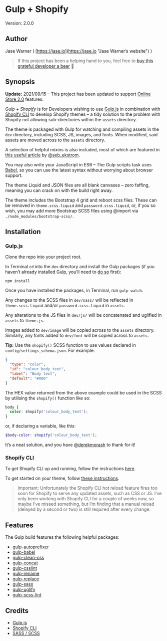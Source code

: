 # Gulp + Shopify

Version: 2.0.0

## Author

Jase Warner ( [https://jase.io](https://jase.io "Jase Warner’s website") )

> If this project has been a helping hand to you, feel free to [buy this grateful developer a beer](https://www.buymeacoffee.com/jasewarner/) 🍻

## Synopsis

**Update:** 2021/09/15 – This project has been updated to support [Online Store 2.0](https://www.shopify.com/partners/blog/shopify-online-store "Online Store 2.0 article") features.

*Gulp + Shopify* is for Developers wishing to use [Gulp.js](http://gulpjs.com/ "Gulp.js website") in combination with [Shopify CLI](https://shopify.dev/themes/tools/cli "Shopify CLI page") to develop Shopify themes &ndash; a tidy solution to the problem with Shopify not allowing sub-directories within the `assets` directory.

The theme is packaged with Gulp for watching and compiling assets in the `dev` directory, including SCSS, JS, images, and fonts. When modified, said assets are moved across to the `assets` directory.

A selection of helpful mixins is also included, most of which are featured in [this useful article](http://zerosixthree.se/8-sass-mixins-you-must-have-in-your-toolbox/ "Mixins article") by [@seb_ekstrom](https://twitter.com/seb_ekstrom "@seb_ekstrom on Twitter").

You may also write your JavaScript in ES6 &ndash; The Gulp scripts task uses [Babel](https://babeljs.io/ "Babel website"), so you can use the latest syntax without worrying about browser support.

The theme Liquid and JSON files are all blank canvases – zero faffing, meaning you can crack on with the build right away.

The theme includes the Bootstrap 4 grid and reboot scss files. These can be removed in `theme.scss.liquid` and `password.scss.liquid`, or, if you so wish, you may add more Bootstrap SCSS files using @import via `./node_modules/bootstrap-scss/`.

## Installation

### Gulp.js

Clone the repo into your project root.

In Terminal `cd` into the `dev` directory and install the Gulp packages (if you haven’t already installed Gulp, you’ll need to [do so](https://github.com/gulpjs/gulp/blob/master/docs/getting-started.md "Gulp installation") first):

`npm install`

Once you have installed the packages, in Terminal, run `gulp watch`.

Any changes to the SCSS files in `dev/sass/` will be reflected in `theme.scss.liquid` and/or `password.scss.liquid` in `assets`.

Any alterations to the JS files in `dev/js/` will be concatenated and uglified in `assets` to `theme.js`.

Images added to `dev/image` will be copied across to the `assets` directory. Similarly, any fonts added to `dev/font` will be copied across to `assets`.

**Tip:** Use the `shopify()` SCSS function to use values declared in `config/settings_schema.json`. For example:

```json
{
  "type": "color",
  "id": "colour_body_text",
  "label": "Body text",
  "default": "#000"
}
```

The HEX value returned from the above example could be used in the SCSS by utilising the `shopify()` function like so:

```css
body {
  color: shopify('colour_body_text');
}
```

or, if declaring a variable, like this:

```scss
$body-color: shopify('colour_body_text');
```

It’s a neat solution, and you have [@derekmorash](https://gist.github.com/derekmorash/1e82ff9ffdf675ce00af7d0c3c99fb0c) to thank for it!

### Shopify CLI

To get Shopify CLI up and running, follow the instructions [here](https://shopify.dev/themes/tools/cli/installation "Shopify CLI installation instructions").

To get started on your theme, follow [these instructions](https://shopify.dev/themes/tools/cli/getting-started "Shopify CLI usage instructions").

> Important: Unfortunately the Shopify CLI hot reload feature fires too soon for Shopify to serve any updated assets, such as CSS or JS. I’ve only been working with Shopify CLI for a couple of weeks now, so maybe I’ve missed something, but I’m finding that a manual reload (delayed by a second or two) is still required after every change.

## Features

The Gulp build features the following helpful packages:

* [gulp-autoprefixer](https://github.com/sindresorhus/gulp-autoprefixer "gulp-autoprefixer GitHub page")
* [gulp-babel](https://github.com/babel/gulp-babel "gulp-babel GitHub page")
* [gulp-clean-css](https://github.com/scniro/gulp-clean-css "gulp-clean-css GitHub page")
* [gulp-concat](https://github.com/contra/gulp-concat "gulp-concat GitHub page")
* [gulp-csslint](https://github.com/lazd/gulp-csslint "gulp-csslint GitHub page")
* [gulp-rename](https://github.com/hparra/gulp-rename "gulp-rename GitHub page")
* [gulp-replace](https://github.com/lazd/gulp-replace "gulp-replace GitHub page")
* [gulp-sass](https://github.com/dlmanning/gulp-sass "gulp-sass GitHub page")
* [gulp-uglify](https://github.com/terinjokes/gulp-uglify "gulp-uglify GitHub page")
* [gulp-scss-lint](https://github.com/juanfran/gulp-scss-lint "gulp-scss-lint GitHub page")

## Credits

* [Gulp.js](http://gulpjs.com/ "Gulp.js website")
* [Shopify CLI](https://shopify.dev/themes/tools/cli "Shopify CLI page")
* [SASS / SCSS](http://sass-lang.com/ "SASS website")
